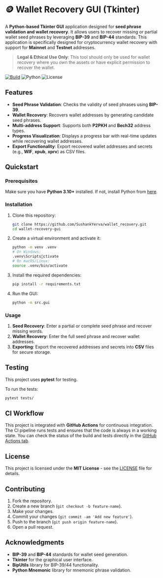 # 🪙 Wallet Recovery GUI (Tkinter)

A **Python-based Tkinter GUI** application designed for **seed phrase validation and wallet recovery**. It allows users to recover missing or partial wallet seed phrases by leveraging **BIP-39** and **BIP-44** standards. This application is specifically designed for cryptocurrency wallet recovery with support for **Mainnet** and **Testnet** addresses.

> **Legal & Ethical Use Only**: This tool should only be used for wallet recovery where you own the assets or have explicit permission to recover the wallet.

[![Build](https://github.com/SushankYerva/wallet_recovery/actions/workflows/ci.yml/badge.svg)](https://github.com/SushankYerva/wallet_recovery/actions/workflows/ci.yml)
![Python](https://img.shields.io/badge/python-3.13%2B-blue)
![License](https://img.shields.io/badge/license-MIT-informational)

## Features

- **Seed Phrase Validation**: Checks the validity of seed phrases using **BIP-39**.
- **Wallet Recovery**: Recovers wallet addresses by generating candidate seed phrases.
- **Multi-address Support**: Supports both **P2PKH** and **Bech32** address types.
- **Progress Visualization**: Displays a progress bar with real-time updates while recovering wallet addresses.
- **Export Functionality**: Export recovered wallet addresses and secrets (e.g., **WIF**, **xpub**, **xprv**) as CSV files.


## Quickstart

### Prerequisites

Make sure you have **Python 3.10+** installed. If not, install Python from [here](https://www.python.org/downloads/).

### Installation

1. Clone this repository:
   ```bash
   git clone https://github.com/SushankYerva/wallet_recovery.git
   cd wallet-recovery-gui
   ```

2. Create a virtual environment and activate it:
   ```bash
   python -m venv .venv
   # On Windows:
   .venv\Scriptsctivate
   # On macOS/Linux:
   source .venv/bin/activate
   ```

3. Install the required dependencies:
   ```bash
   pip install -r requirements.txt
   ```

4. Run the GUI:
   ```bash
   python -m src.gui
   ```

### Usage

1. **Seed Recovery**: Enter a partial or complete seed phrase and recover missing words.
2. **Wallet Recovery**: Enter the full seed phrase and recover wallet addresses.
3. **Exporting**: Export the recovered addresses and secrets into **CSV** files for secure storage.

## Testing

This project uses **pytest** for testing.

To run the tests:
```bash
pytest tests/
```

## CI Workflow

This project is integrated with **GitHub Actions** for continuous integration. The CI pipeline runs tests and ensures that the code is always in a working state. You can check the status of the build and tests directly in the [GitHub Actions tab](https://github.com/SushankYerva/wallet_recovery/actions).

## License

This project is licensed under the **MIT License** - see the [LICENSE](LICENSE) file for details.

## Contributing

1. Fork the repository.
2. Create a new branch (`git checkout -b feature-name`).
3. Make your changes.
4. Commit your changes (`git commit -am 'Add new feature'`).
5. Push to the branch (`git push origin feature-name`).
6. Open a pull request.

## Acknowledgments

- **BIP-39** and **BIP-44** standards for wallet seed generation.
- **Tkinter** for the graphical user interface.
- **BipUtils** library for BIP-39/44 functionality.
- **Python Mnemonic** library for mnemonic phrase validation.
